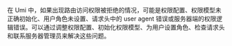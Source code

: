 在 Umi 中，如果出现路由访问权限被拒绝的情况，可能是权限配置、权限模型未正确初始化、用户角色未设置、请求头中的 user agent 错误或服务器端的权限逻辑错误。可以通过调整权限配置、初始化权限模型、为用户设置角色、检查请求头和联系服务器管理员来解决这些问题。
